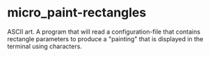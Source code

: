 # micro_paint-rectangles
ASCII art. A program that will read a configuration-file that contains rectangle parameters to produce a "painting" that is displayed in the terminal using characters.
